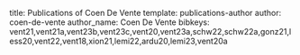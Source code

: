 title: Publications of Coen De Vente
template: publications-author
author: coen-de-vente
author_name: Coen De Vente
bibkeys: vent21,vent21a,vent23b,vent23c,vent20,vent23a,schw22,schw22a,gonz21,less20,vent22,vent18,xion21,lemi22,ardu20,lemi23,vent20a